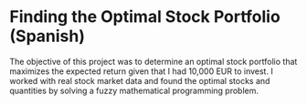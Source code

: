 # Finding the Optimal Stock Portfolio (Spanish)
The objective of this project was to determine an optimal stock portfolio that maximizes the expected return given that I had 10,000 EUR to invest. I worked with real stock market data and found the optimal stocks and quantities by solving a fuzzy mathematical programming problem.
